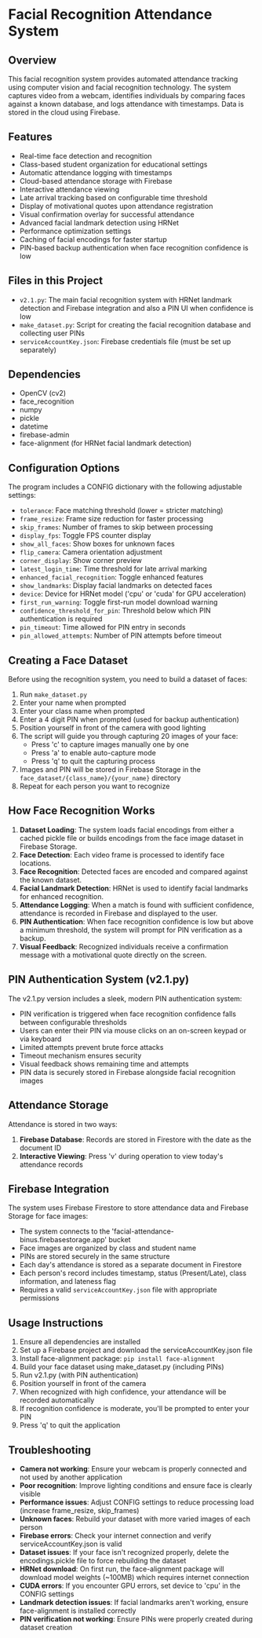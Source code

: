 # Facial Recognition Attendance System

## Overview
This facial recognition system provides automated attendance tracking using computer vision and facial recognition technology. The system captures video from a webcam, identifies individuals by comparing faces against a known database, and logs attendance with timestamps. Data is stored in the cloud using Firebase.

## Features
- Real-time face detection and recognition
- Class-based student organization for educational settings
- Automatic attendance logging with timestamps
- Cloud-based attendance storage with Firebase
- Interactive attendance viewing
- Late arrival tracking based on configurable time threshold
- Display of motivational quotes upon attendance registration
- Visual confirmation overlay for successful attendance
- Advanced facial landmark detection using HRNet
- Performance optimization settings
- Caching of facial encodings for faster startup
- PIN-based backup authentication when face recognition confidence is low

## Files in this Project
- `v2.1.py`: The main facial recognition system with HRNet landmark detection and Firebase integration and also a PIN UI when confidence is low
- `make_dataset.py`: Script for creating the facial recognition database and collecting user PINs
- `serviceAccountKey.json`: Firebase credentials file (must be set up separately)

## Dependencies
- OpenCV (cv2)
- face_recognition
- numpy
- pickle
- datetime
- firebase-admin
- face-alignment (for HRNet facial landmark detection)

## Configuration Options
The program includes a CONFIG dictionary with the following adjustable settings:

- `tolerance`: Face matching threshold (lower = stricter matching)
- `frame_resize`: Frame size reduction for faster processing
- `skip_frames`: Number of frames to skip between processing
- `display_fps`: Toggle FPS counter display
- `show_all_faces`: Show boxes for unknown faces
- `flip_camera`: Camera orientation adjustment
- `corner_display`: Show corner preview
- `latest_login_time`: Time threshold for late arrival marking
- `enhanced_facial_recognition`: Toggle enhanced features
- `show_landmarks`: Display facial landmarks on detected faces
- `device`: Device for HRNet model ('cpu' or 'cuda' for GPU acceleration)
- `first_run_warning`: Toggle first-run model download warning
- `confidence_threshold_for_pin`: Threshold below which PIN authentication is required
- `pin_timeout`: Time allowed for PIN entry in seconds
- `pin_allowed_attempts`: Number of PIN attempts before timeout

## Creating a Face Dataset
Before using the recognition system, you need to build a dataset of faces:

1. Run `make_dataset.py`
2. Enter your name when prompted
3. Enter your class name when prompted
4. Enter a 4 digit PIN when prompted (used for backup authentication)
5. Position yourself in front of the camera with good lighting
6. The script will guide you through capturing 20 images of your face:
   - Press 'c' to capture images manually one by one
   - Press 'a' to enable auto-capture mode
   - Press 'q' to quit the capturing process
7. Images and PIN will be stored in Firebase Storage in the `face_dataset/{class_name}/{your_name}` directory
8. Repeat for each person you want to recognize

## How Face Recognition Works
1. **Dataset Loading**: The system loads facial encodings from either a cached pickle file or builds encodings from the face image dataset in Firebase Storage.
2. **Face Detection**: Each video frame is processed to identify face locations.
3. **Face Recognition**: Detected faces are encoded and compared against the known dataset.
4. **Facial Landmark Detection**: HRNet is used to identify facial landmarks for enhanced recognition.
5. **Attendance Logging**: When a match is found with sufficient confidence, attendance is recorded in Firebase and displayed to the user.
6. **PIN Authentication**: When face recognition confidence is low but above a minimum threshold, the system will prompt for PIN verification as a backup.
7. **Visual Feedback**: Recognized individuals receive a confirmation message with a motivational quote directly on the screen.

## PIN Authentication System (v2.1.py)
The v2.1.py version includes a sleek, modern PIN authentication system:

- PIN verification is triggered when face recognition confidence falls between configurable thresholds
- Users can enter their PIN via mouse clicks on an on-screen keypad or via keyboard
- Limited attempts prevent brute force attacks
- Timeout mechanism ensures security
- Visual feedback shows remaining time and attempts
- PIN data is securely stored in Firebase alongside facial recognition images

## Attendance Storage
Attendance is stored in two ways:
1. **Firebase Database**: Records are stored in Firestore with the date as the document ID
2. **Interactive Viewing**: Press 'v' during operation to view today's attendance records

## Firebase Integration
The system uses Firebase Firestore to store attendance data and Firebase Storage for face images:
- The system connects to the 'facial-attendance-binus.firebasestorage.app' bucket
- Face images are organized by class and student name
- PINs are stored securely in the same structure
- Each day's attendance is stored as a separate document in Firestore
- Each person's record includes timestamp, status (Present/Late), class information, and lateness flag
- Requires a valid `serviceAccountKey.json` file with appropriate permissions

## Usage Instructions
1. Ensure all dependencies are installed
2. Set up a Firebase project and download the serviceAccountKey.json file
3. Install face-alignment package: `pip install face-alignment`
4. Build your face dataset using make_dataset.py (including PINs)
5. Run v2.1.py (with PIN authentication)
6. Position yourself in front of the camera
7. When recognized with high confidence, your attendance will be recorded automatically
8. If recognition confidence is moderate, you'll be prompted to enter your PIN
9. Press 'q' to quit the application

## Troubleshooting
- **Camera not working**: Ensure your webcam is properly connected and not used by another application
- **Poor recognition**: Improve lighting conditions and ensure face is clearly visible
- **Performance issues**: Adjust CONFIG settings to reduce processing load (increase frame_resize, skip_frames)
- **Unknown faces**: Rebuild your dataset with more varied images of each person
- **Firebase errors**: Check your internet connection and verify serviceAccountKey.json is valid
- **Dataset issues**: If your face isn't recognized properly, delete the encodings.pickle file to force rebuilding the dataset
- **HRNet download**: On first run, the face-alignment package will download model weights (~100MB) which requires internet connection
- **CUDA errors**: If you encounter GPU errors, set device to 'cpu' in the CONFIG settings
- **Landmark detection issues**: If facial landmarks aren't working, ensure face-alignment is installed correctly
- **PIN verification not working**: Ensure PINs were properly created during dataset creation
